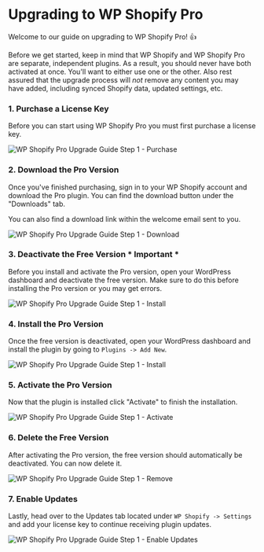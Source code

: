 # Upgrading to WP Shopify Pro

Welcome to our guide on upgrading to WP Shopify Pro! 👍 

Before we get started, keep in mind that WP Shopify and WP Shopify Pro are separate, independent plugins. As a result, you should never have both activated at once. You'll want to either use one or the other. Also rest assured that the upgrade process will _not_ remove any content you may have added, including synced Shopify data, updated settings, etc.

### 1. Purchase a License Key
Before you can start using WP Shopify Pro you must first purchase a license key.

![WP Shopify Pro Upgrade Guide Step 1 - Purchase](http://localhost:4000/assets/purchase-1.png)

### 2. Download the Pro Version
Once you've finished purchasing, sign in to your WP Shopify account and download the Pro plugin. You can find the download button under the "Downloads" tab.

You can also find a download link within the welcome email sent to you.

![WP Shopify Pro Upgrade Guide Step 1 - Download](http://localhost:4000/assets/purchase-2.png)

### 3. Deactivate the Free Version * Important *
Before you install and activate the Pro version, open your WordPress dashboard and deactivate the free version. Make sure to do this before installing the Pro version or you may get errors.

![WP Shopify Pro Upgrade Guide Step 1 - Install](https://wpshop.io/wp-content/uploads/2018/08/step3-upgrade.png)

### 4. Install the Pro Version
Once the free version is deactivated, open your WordPress dashboard and install the plugin by going to `Plugins -> Add New`.

![WP Shopify Pro Upgrade Guide Step 1 - Install](https://wpshop.io/wp-content/uploads/2018/05/upgrading-3-install.png)

### 5. Activate the Pro Version
Now that the plugin is installed click "Activate" to finish the installation.

![WP Shopify Pro Upgrade Guide Step 1 - Activate](https://wpshop.io/wp-content/uploads/2018/08/step4-activate.png)

### 6. Delete the Free Version
After activating the Pro version, the free version should automatically be deactivated. You can now delete it.

![WP Shopify Pro Upgrade Guide Step 1 - Remove](https://wpshop.io/wp-content/uploads/2018/05/upgrading-5-remove.png)

### 7. Enable Updates
Lastly, head over to the Updates tab located under `WP Shopify -> Settings` and add your license key to continue receiving plugin updates.

![WP Shopify Pro Upgrade Guide Step 1 - Enable Updates](http://localhost:4000/assets/license-setup.png)
